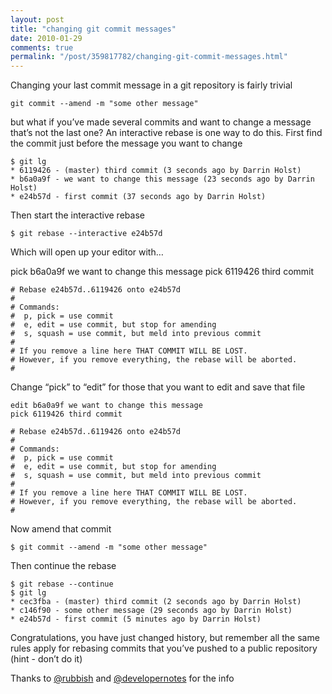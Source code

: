 ```yaml
---
layout: post
title: "changing git commit messages"
date: 2010-01-29
comments: true
permalink: "/post/359817782/changing-git-commit-messages.html"
---
```


Changing your last commit message in a git repository is fairly trivial

    git commit --amend -m "some other message"

but what if you’ve made several commits and want to change a message that’s not the last one? An interactive rebase is one way to do this. First find the commit just before the message you want to change

    $ git lg
    * 6119426 - (master) third commit (3 seconds ago by Darrin Holst)
    * b6a0a9f - we want to change this message (23 seconds ago by Darrin Holst)
    * e24b57d - first commit (37 seconds ago by Darrin Holst)

Then start the interactive rebase

    $ git rebase --interactive e24b57d

Which will open up your editor with…

pick b6a0a9f we want to change this message
pick 6119426 third commit

    # Rebase e24b57d..6119426 onto e24b57d
    #
    # Commands:
    #  p, pick = use commit
    #  e, edit = use commit, but stop for amending
    #  s, squash = use commit, but meld into previous commit
    #
    # If you remove a line here THAT COMMIT WILL BE LOST.
    # However, if you remove everything, the rebase will be aborted.
    #

Change “pick” to “edit” for those that you want to edit and save that file

    edit b6a0a9f we want to change this message
    pick 6119426 third commit

    # Rebase e24b57d..6119426 onto e24b57d
    #
    # Commands:
    #  p, pick = use commit
    #  e, edit = use commit, but stop for amending
    #  s, squash = use commit, but meld into previous commit
    #
    # If you remove a line here THAT COMMIT WILL BE LOST.
    # However, if you remove everything, the rebase will be aborted.
    #

Now amend that commit

    $ git commit --amend -m "some other message"

Then continue the rebase

    $ git rebase --continue
    $ git lg
    * cec3fba - (master) third commit (2 seconds ago by Darrin Holst)
    * c146f90 - some other message (29 seconds ago by Darrin Holst)
    * e24b57d - first commit (5 minutes ago by Darrin Holst)

Congratulations, you have just changed history, but remember all the same rules apply for rebasing commits that you’ve pushed to a public repository (hint - don’t do it)

Thanks to [@rubbish](http://twitter.com/rubbish) and [@developernotes](http://twitter.com/developernotes) for the info

